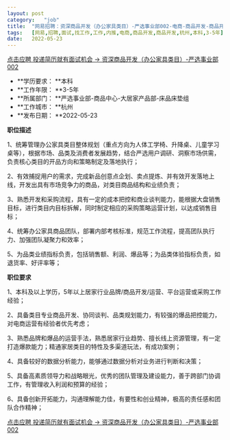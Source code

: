 ```yaml
---
layout:	post
category:	"job"
title:	"网易招聘：资深商品开发（办公家具类目）-严选事业部002-电商-商品开发-商品开发-杭州本科3-5年"
tags:	[网易,招聘,面试,找工作,工作,内推,电商,商品开发,商品开发,杭州,本科,3-5年]
date:	2022-05-23
---
```


[点击应聘 投递简历就有面试机会 ->  资深商品开发（办公家具类目）-严选事业部002](http://mobile.bole.netease.com/bole/boleDetail?id=37594&employeeId=346f03c3cda5f04c&key=all)



- **学历要求： **本科
- **工作年限： **3-5年
- **所属部门： **严选事业部-商品中心-大居家产品部-床品床垫组
- **工作城市： **杭州
- **发布日期： **2022-05-23



**职位描述**

1、统筹管理办公家具类目整体规划（重点方向为人体工学椅、升降桌、儿童学习桌等），根据市场、品类及消费者发展趋势，结合严选用户调研、洞察市场供需，负责核心类目的开品方向和策略制定及落地执行；

2、有效捕捉用户的需求，完成新品创意点企划、卖点提炼、并有效开发落地上线，开发出具有市场竞争力的商品，对类目商品结构和业绩负责；

3、熟悉开发和采购流程，具有一定的成本把控和商业谈判能力，能根据大盘销售目标，进行类目内目标拆解，同时制定相应的采购策略运营计划，以达成销售目标；

4、统筹办公家具商品团队，部署内部考核标准，规范工作流程，提高团队执行力、加强团队凝聚力和效率；

5、为品类业绩指标负责，包括销售额、利润、爆品等；为品类体验指标负责，如退货率、好评率等；





**职位要求**

1、本科及以上学历，5年以上居家行业品牌/商品开发/运营、平台运营或采购工作经验；

2、具备类目专业商品开发、协同谈判、品类规划能力，有较强的爆品把控能力，对电商运营有经验者优先考虑；

3、熟悉品牌和爆品的运营手法，熟悉居家行业趋势、擅长线上资源管理，有一定打造爆款能力；精通家居类目的特性及多渠道玩法，有成功案例；

4、具备较好的数据分析能力，能够通过数据分析对业务进行判断和决策；

5、具备高素质领导力和战略眼光，优秀的团队管理及建设能力，善于跨部门协调工作，有管理收入利润和预算的经验；

6、具备创新开拓能力，沟通理解能力佳，有要性和创业精神，极高的责任感和团队合作精神；





[点击应聘 投递简历就有面试机会 ->  资深商品开发（办公家具类目）-严选事业部002](http://mobile.bole.netease.com/bole/boleDetail?id=37594&employeeId=346f03c3cda5f04c&key=all)